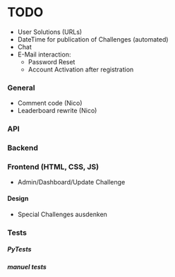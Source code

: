 # TODO

* User Solutions (URLs)
* DateTime for publication of Challenges (automated)
* Chat
* E-Mail interaction:
  * Password Reset
  * Account Activation after registration
  
### General
* Comment code (Nico)
* Leaderboard rewrite (Nico)

### API

### Backend

### Frontend (HTML, CSS, JS)
* Admin/Dashboard/Update Challenge

#### Design
* Special Challenges ausdenken

### Tests
##### PyTests

##### manuel tests